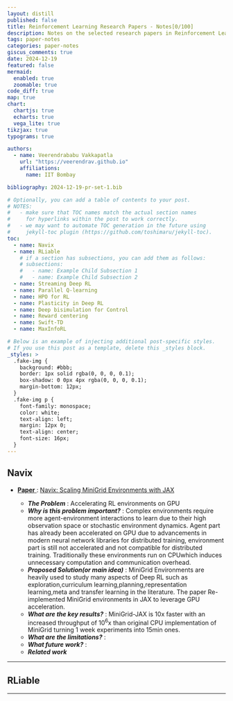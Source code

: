 ```yaml
---
layout: distill
published: false
title: Reinforcement Learning Research Papers - Notes[0/100]
description: Notes on the selected research papers in Reinforcement Learning
tags: paper-notes
categories: paper-notes
giscus_comments: true
date: 2024-12-19
featured: false
mermaid:
  enabled: true
  zoomable: true
code_diff: true
map: true
chart:
  chartjs: true
  echarts: true
  vega_lite: true
tikzjax: true
typograms: true

authors:
  - name: Veerendrababu Vakkapatla
    url: "https://veerendrav.github.io"
    affiliations:
      name: IIT Bombay

bibliography: 2024-12-19-pr-set-1.bib

# Optionally, you can add a table of contents to your post.
# NOTES:
#   - make sure that TOC names match the actual section names
#     for hyperlinks within the post to work correctly.
#   - we may want to automate TOC generation in the future using
#     jekyll-toc plugin (https://github.com/toshimaru/jekyll-toc).
toc:
  - name: Navix
  - name: RLiable
    # if a section has subsections, you can add them as follows:
    # subsections:
    #   - name: Example Child Subsection 1
    #   - name: Example Child Subsection 2
  - name: Streaming Deep RL
  - name: Parallel Q-learning
  - name: HPO for RL
  - name: Plasticity in Deep RL
  - name: Deep bisimulation for Control
  - name: Reward centering
  - name: Swift-TD
  - name: MaxInfoRL

# Below is an example of injecting additional post-specific styles.
# If you use this post as a template, delete this _styles block.
_styles: >
  .fake-img {
    background: #bbb;
    border: 1px solid rgba(0, 0, 0, 0.1);
    box-shadow: 0 0px 4px rgba(0, 0, 0, 0.1);
    margin-bottom: 12px;
  }
  .fake-img p {
    font-family: monospace;
    color: white;
    text-align: left;
    margin: 12px 0;
    text-align: center;
    font-size: 16px;
  }
---
```


## Navix

- <u> <b>Paper</b> </u> : [Navix: Scaling MiniGrid Environments with JAX](https://arxiv.org/abs/2407.19396)

  - ***The Problem*** : Accelerating RL environments on GPU
  - ***Why is this problem important?*** : Complex environments require more agent-environment interactions to learn due to their high observation space or stochastic environment dynamics. Agent part has already been  accelerated on GPU due to advancements in modern neural network libraries for distributed training, environment part is still not accelerated and not compatible for distributed training. Traditionally these environments run on CPUwhich induces unnecessary computation and communication overhead.
  - ***Proposed Solution(or main idea)*** : MiniGrid Environments are heavily used to study many aspects of Deep RL such as exploration,curriculum learning,planning,representation learning,meta and transfer learning in the literature. The paper Re-implemented MiniGrid environments in JAX to leverage GPU acceleration. 
  - ***What are the key results?*** : MiniGrid-JAX is 10x faster with an increased throughput of 10<sup>6</sup>x than original CPU implementation of MiniGrid turning 1 week experiments into 15min ones. 
  - ***What are the limitations?*** :
  - ***What future work?*** :
  - ***Related work***




---

## RLiable

---
